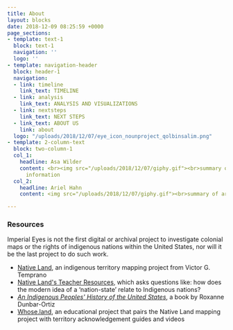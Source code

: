 ```yaml
---
title: About
layout: blocks
date: 2018-12-09 08:25:59 +0000
page_sections:
- template: text-1
  block: text-1
  navigation: ''
  logo: ''
- template: navigation-header
  block: header-1
  navigation:
  - link: timeline
    link_text: TIMELINE
  - link: analysis
    link_text: ANALYSIS AND VISUALIZATIONS
  - link: nextsteps
    link_text: NEXT STEPS
  - link_text: ABOUT US
    link: about
  logo: "/uploads/2018/12/07/eye_icon_nounproject_qolbinsalim.png"
- template: 2-column-text
  block: two-column-1
  col_1:
    headline: Asa Wilder
    content: <br><img src="/uploads/2018/12/07/giphy.gif"><br>summary of asa<br>contact
      information
  col_2:
    headline: Ariel Hahn
    content: <img src="/uploads/2018/12/07/giphy.gif"><br>summary of ariel

---
```

### **Resources**

Imperial Eyes is not the first digital or archival project to investigate colonial maps or the rights of indigenous nations within the United States, nor will it be the last project to do such work. 

* [Native Land](https://native-land.ca/), an indigenous territory mapping project from Victor G. Temprano 
* [Native Land's Teacher Resources](https://native-land.ca/teachers-guide/), which asks questions like: how does the modern idea of a ‘nation-state’ relate to Indigenous nations?
* [_An Indigenous Peoples' History of the United States_](http://www.beacon.org/An-Indigenous-Peoples-History-of-the-United-States-P1164.aspx), a book by Roxanne Dunbar-Ortiz
* [Whose.land](https://www.whose.land/en/about), an educational project that pairs the Native Land mapping project with territory acknowledgement guides and videos